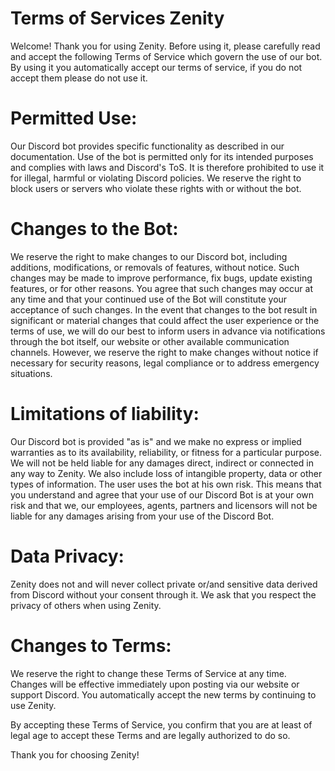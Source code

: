 # Terms of Services Zenity

Welcome! Thank you for using Zenity. Before using it, please carefully read and accept the following Terms of Service which govern the use of our bot. By using it you automatically accept our terms of service, if you do not accept them please do not use it.



# **Permitted Use**: 
Our Discord bot provides specific functionality as described in our documentation. Use of the bot is permitted only for its intended purposes and complies with laws and Discord's ToS. It is therefore prohibited to use it for illegal, harmful or violating Discord policies. We reserve the right to block users or servers who violate these rights with or without the bot.

# **Changes to the Bot**:
We reserve the right to make changes to our Discord bot, including additions, modifications, or removals of features, without notice. Such changes may be made to improve performance, fix bugs, update existing features, or for other reasons. You agree that such changes may occur at any time and that your continued use of the Bot will constitute your acceptance of such changes. In the event that changes to the bot result in significant or material changes that could affect the user experience or the terms of use, we will do our best to inform users in advance via notifications through the bot itself, our website or other available communication channels. However, we reserve the right to make changes without notice if necessary for security reasons, legal compliance or to address emergency situations.

# **Limitations of liability**:
Our Discord bot is provided "as is" and we make no express or implied warranties as to its availability, reliability, or fitness for a particular purpose. We will not be held liable for any damages direct, indirect or connected in any way to Zenity. We also include loss of intangible property, data or other types of information. The user uses the bot at his own risk. This means that you understand and agree that your use of our Discord Bot is at your own risk and that we, our employees, agents, partners and licensors will not be liable for any damages arising from your use of the Discord Bot.

# **Data Privacy**: 
Zenity does not and will never collect private or/and sensitive data derived from Discord without your consent through it. We ask that you respect the privacy of others when using Zenity.

# **Changes to Terms**: 
We reserve the right to change these Terms of Service at any time. Changes will be effective immediately upon posting via our website or support Discord. You automatically accept the new terms by continuing to use Zenity.

By accepting these Terms of Service, you confirm that you are at least of legal age to accept these Terms and are legally authorized to do so.

Thank you for choosing Zenity!
